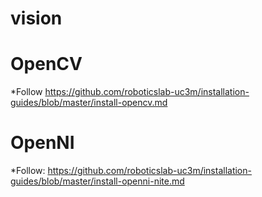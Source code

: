 # vision

# OpenCV

*Follow https://github.com/roboticslab-uc3m/installation-guides/blob/master/install-opencv.md


# OpenNI

*Follow: https://github.com/roboticslab-uc3m/installation-guides/blob/master/install-openni-nite.md 

